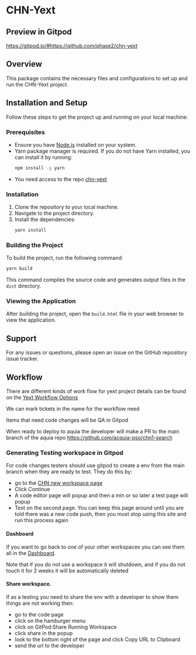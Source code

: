 # CHN-Yext

## Preview in Gitpod
https://gitpod.io/#https://github.com/phase2/chn-yext

## Overview
This package contains the necessary files and configurations to set up and run the CHN-Yext project.

## Installation and Setup

Follow these steps to get the project up and running on your local machine:

### Prerequisites

- Ensure you have [Node.js](https://nodejs.org/) installed on your system.
- Yarn package manager is required. If you do not have Yarn installed, you can install it by running:
  ```bash
  npm install -g yarn
  ```
- You need access to the repo [chn-yext](https://github.com/phase2/chn-yext)

### Installation

1. Clone the repository to your local machine.
2. Navigate to the project directory.
3. Install the dependencies:
   ```bash
   yarn install
   ```

### Building the Project

To build the project, run the following command:
```bash
yarn build
```
This command compiles the source code and generates output files in the `dist` directory.

### Viewing the Application

After building the project, open the `build.html` file in your web browser to view the application.

## Support

For any issues or questions, please open an issue on the GitHub repository issue tracker.


## Workflow
There are different kinds of work flow for yext project details can be found on the [Yext Workflow Options](https://phase2tech.atlassian.net/wiki/spaces/INNOVATION/pages/3536846854/Yext+Workflow+Options)

We can mark tickets in the name for the workflow need

Items that need code changes will be QA in Gitpod

When ready to deploy to aquia the developer will make a PR to the main branch of the aquia repo https://github.com/acquia-pso/chn1-search

### Generating Testing workspace in Gitpod
For code changes testers should use gitpod to create a env from the main branch when they are ready to test.
They do this by:
* go to the [CHN new workspace page](https://gitpod.io/#https://github.com/phase2/chn-yext)
* Click Continue
* A code editor page will popup and then a min or so later a test page will popup
* Test on the second page. You can keep this page around until you are told there was a new code push, then you must stop using this site and run this process again

#### Dashboard
If you want to go back to one of your other workspaces you can see them all in the [Dashboard](https://gitpod.io/workspaces).

Note that if you do not use a workspace it will shutdown, and if you do not touch it for 2 weeks it will be automatically deleted



#### Share workspace.
If as a testing you need to share the env with a developer to show them things are not working then:
* go to the code page
* click on the hamburger menu
* click on GitPod:Share Running Workspace
* click share in the popup
* look to the bottom right of the page and click Copy URL to Clipboard
* send the url to the developer




